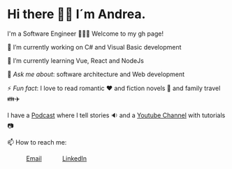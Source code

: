 # Hi there 👋🏾 I´m Andrea. 
I'm a Software Engineer 👩🏾‍💻 Welcome to my gh page!

🔭 I’m currently working on C# and Visual Basic development <br>

🌱 I’m currently learning Vue, React and NodeJs <br>

💬 *Ask me about*: software architecture and Web development <br>

⚡ *Fun fact*: I love to read romantic ❤️ and fiction novels 📖 and family travel 👪✈️ <br>

I have a [Podcast](https://open.spotify.com/show/42P5DCT1GTjPYxADH7IrUl) where I tell stories 🔉 and a [Youtube Channel](https://www.youtube.com/channel/UCmNx2_ZYPy-ubCch3xeRtmg) with tutorials 📷

📫 How to reach me:

&nbsp;&nbsp;&nbsp;&nbsp;&nbsp;&nbsp;&nbsp;&nbsp;&nbsp;&nbsp; [Email](andrea.pachas@gmail.com)
&nbsp;&nbsp;&nbsp;&nbsp;&nbsp;&nbsp;&nbsp;&nbsp;&nbsp;&nbsp; [LinkedIn](https://www.linkedin.com/in/andrea-pachas/)
<!--
**andrea2811/andrea2811** is a ✨ _special_ ✨ repository because its `README.md` (this file) appears on your GitHub profile.

Here are some ideas to get you started:

- 🔭 I’m currently working on ...
- 🌱 I’m currently learning ...
- 👯 I’m looking to collaborate on ...
- 🤔 I’m looking for help with ...
- 💬 Ask me about ...
- 📫 How to reach me: ...
- 😄 Pronouns: ...
- ⚡ Fun fact: ...
-->
